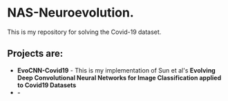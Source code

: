 # NAS-Neuroevolution.
This is my repository for solving the Covid-19 dataset.

## Projects are:
<ul>
<li> <strong>EvoCNN-Covid19</strong> - This is my implementation of Sun et al's <strong>Evolving Deep Convolutional Neural Networks for Image Classification applied to Covid19 Datasets</strong></li>
<li> <strong> - </strong></li>
</ul>